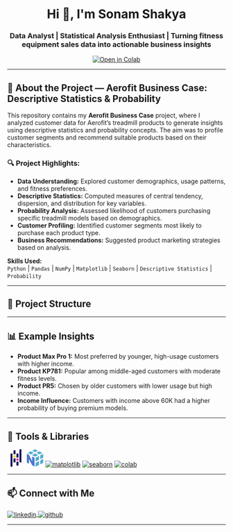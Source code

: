 <h1 align="center">Hi 👋, I'm Sonam Shakya</h1>
<h3 align="center">Data Analyst | Statistical Analysis Enthusiast | Turning fitness equipment sales data into actionable business insights</h3>

<p align="center">
  <a href="https://colab.research.google.com/drive/11PDc2ZMpvrHq0pV70QWuxYbCkO_zfuXj" target="_blank">
    <img src="https://colab.research.google.com/assets/colab-badge.svg" alt="Open in Colab"/>
  </a>
</p>

---

## 🚀 About the Project — Aerofit Business Case: Descriptive Statistics & Probability
This repository contains my **Aerofit Business Case** project, where I analyzed customer data for Aerofit’s treadmill products to generate insights using descriptive statistics and probability concepts. The aim was to profile customer segments and recommend suitable products based on their characteristics.

### 🔍 Project Highlights:
- **Data Understanding:** Explored customer demographics, usage patterns, and fitness preferences.
- **Descriptive Statistics:** Computed measures of central tendency, dispersion, and distribution for key variables.
- **Probability Analysis:** Assessed likelihood of customers purchasing specific treadmill models based on demographics.
- **Customer Profiling:** Identified customer segments most likely to purchase each product type.
- **Business Recommendations:** Suggested product marketing strategies based on analysis.

**Skills Used:**  
`Python` | `Pandas` | `NumPy` | `Matplotlib` | `Seaborn` | `Descriptive Statistics` | `Probability`

---

## 📂 Project Structure

---

## 📊 Example Insights
- **Product Max Pro 1:** Most preferred by younger, high-usage customers with higher income.
- **Product KP781:** Popular among middle-aged customers with moderate fitness levels.
- **Product PR5:** Chosen by older customers with lower usage but high income.
- **Income Influence:** Customers with income above 60K had a higher probability of buying premium models.

---

## 🔧 Tools & Libraries
<p align="left">
<a href="https://pandas.pydata.org/"><img src="https://raw.githubusercontent.com/devicons/devicon/master/icons/pandas/pandas-original.svg" alt="pandas" width="40" height="40"/></a>
<a href="https://numpy.org/"><img src="https://raw.githubusercontent.com/devicons/devicon/master/icons/numpy/numpy-original.svg" alt="numpy" width="40" height="40"/></a>
<a href="https://matplotlib.org/"><img src="https://upload.wikimedia.org/wikipedia/commons/8/84/Matplotlib_icon.svg" alt="matplotlib" width="40" height="40"/></a>
<a href="https://seaborn.pydata.org/"><img src="https://seaborn.pydata.org/_images/logo-mark-lightbg.svg" alt="seaborn" width="40" height="40"/></a>
<a href="https://colab.research.google.com/"><img src="https://colab.research.google.com/img/colab_favicon_256px.png" alt="colab" width="40" height="40"/></a>
</p>

---

## 📫 Connect with Me
<p align="left">
<a href="https://linkedin.com/in/sonam-shakya" target="blank">
    <img align="center" src="https://raw.githubusercontent.com/rahuldkjain/github-profile-readme-generator/master/src/images/icons/Social/linked-in-alt.svg" alt="linkedin" height="30" width="40" />
</a>
<a href="https://github.com/SonamShakya19/Aerofit-Business-Case" target="blank">
    <img align="center" src="https://raw.githubusercontent.com/rahuldkjain/github-profile-readme-generator/master/src/images/icons/Social/github.svg" alt="github" height="30" width="40" />
</a>
</p>

---
